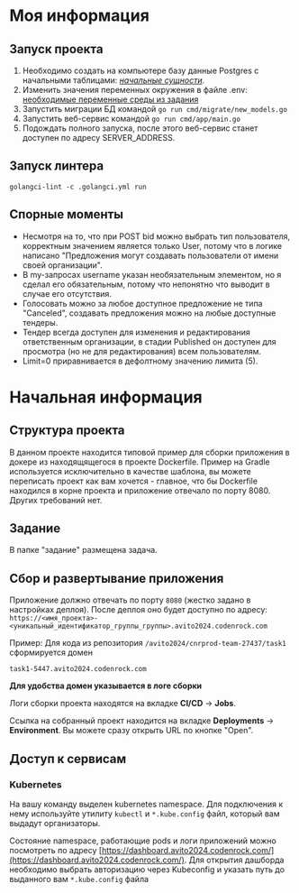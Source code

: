 # Моя информация

## Запуск проекта
1. Необходимо создать на компьютере базу данные Postgres с начальными таблицами: [*начальные сущности*](задание/README.md#сущности).
2. Изменить значения переменных окружения в файле .env: [необходимые переменные среды из задания](задание/README.md#настройка-приложения-производится-через-переменные-окружения)
3. Запустить миграции БД командой `go run cmd/migrate/new_models.go`
4. Запустить веб-сервис командой `go run cmd/app/main.go`
5. Подождать полного запуска, после этого веб-сервис станет доступен по адресу SERVER_ADDRESS.

## Запуск линтера
```shell
golangci-lint -c .golangci.yml run
```

## Спорные моменты
- Несмотря на то, что при POST bid можно выбрать тип пользователя, корректным значением является только User, потому что в логике написано "Предложения могут создавать пользователи от имени своей организации".
- В my-запросах username указан необязательным элементом, но я сделал его обязательным, потому что непонятно что выводит в случае его отсутствия.
- Голосовать можно за любое доступное предложение не типа "Canceled", создавать предложения можно на любые доступные тендеры.
- Тендер всегда доступен для изменения и редактирования ответственным организации, в стадии Published он доступен для просмотра (но не для редактирования) всем пользователям.
- Limit=0 приравнивается в дефолтному значению лимита (5).

# Начальная информация

## Структура проекта
В данном проекте находится типовой пример для сборки приложения в докере из находящящегося в проекте Dockerfile. Пример на Gradle используется исключительно в качестве шаблона, вы можете переписать проект как вам хочется - главное, что бы Dockerfile находился в корне проекта и приложение отвечало по порту 8080. Других требований нет.

## Задание
В папке "задание" размещена задача.

## Сбор и развертывание приложения
Приложение должно отвечать по порту `8080` (жестко задано в настройках деплоя). После деплоя оно будет доступно по адресу: `https://<имя_проекта>-<уникальный_идентификатор_группы_группы>.avito2024.codenrock.com`

Пример: Для кода из репозитория `/avito2024/cnrprod-team-27437/task1` сформируется домен

```
task1-5447.avito2024.codenrock.com
```

**Для удобства домен указывается в логе сборки**

Логи сборки проекта находятся на вкладке **CI/CD** -> **Jobs**.

Ссылка на собранный проект находится на вкладке **Deployments** -> **Environment**. Вы можете сразу открыть URL по кнопке "Open".

## Доступ к сервисам

### Kubernetes
На вашу команду выделен kubernetes namespace. Для подключения к нему используйте утилиту `kubectl` и `*.kube.config` файл, который вам выдадут организаторы.

Состояние namespace, работающие pods и логи приложений можно посмотреть по адресу [https://dashboard.avito2024.codenrock.com/](https://dashboard.avito2024.codenrock.com/). Для открытия дашборда необходимо выбрать авторизацию через Kubeconfig и указать путь до выданного вам `*.kube.config` файла



